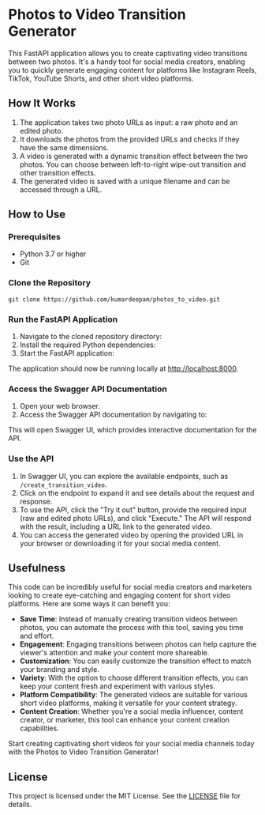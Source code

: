 # Photos to Video Transition Generator

This FastAPI application allows you to create captivating video
transitions between two photos. It\'s a handy tool for social media
creators, enabling you to quickly generate engaging content for
platforms like Instagram Reels, TikTok, YouTube Shorts, and other short
video platforms.

## How It Works

1.  The application takes two photo URLs as input: a raw photo and an
    edited photo.
2.  It downloads the photos from the provided URLs and checks if they
    have the same dimensions.
3.  A video is generated with a dynamic transition effect between the
    two photos. You can choose between left-to-right wipe-out transition
    and other transition effects.
4.  The generated video is saved with a unique filename and can be
    accessed through a URL.

## How to Use

### Prerequisites

- Python 3.7 or higher
- Git

### Clone the Repository

    git clone https://github.com/kumardeepam/photos_to_video.git

### Run the FastAPI Application

1.  Navigate to the cloned repository directory:
2.  Install the required Python dependencies:
3.  Start the FastAPI application:

The application should now be running locally at
<http://localhost:8000>.

### Access the Swagger API Documentation

1.  Open your web browser.
2.  Access the Swagger API documentation by navigating to:

This will open Swagger UI, which provides interactive documentation for
the API.

### Use the API

1.  In Swagger UI, you can explore the available endpoints, such as
    `/create_transition_video`.
2.  Click on the endpoint to expand it and see details about the request
    and response.
3.  To use the API, click the \"Try it out\" button, provide the
    required input (raw and edited photo URLs), and click \"Execute.\"
    The API will respond with the result, including a URL link to the
    generated video.
4.  You can access the generated video by opening the provided URL in
    your browser or downloading it for your social media content.

## Usefulness

This code can be incredibly useful for social media creators and
marketers looking to create eye-catching and engaging content for short
video platforms. Here are some ways it can benefit you:

- **Save Time**: Instead of manually creating transition videos
  between photos, you can automate the process with this tool, saving
  you time and effort.
- **Engagement**: Engaging transitions between photos can help capture
  the viewer\'s attention and make your content more shareable.
- **Customization**: You can easily customize the transition effect to
  match your branding and style.
- **Variety**: With the option to choose different transition effects,
  you can keep your content fresh and experiment with various styles.
- **Platform Compatibility**: The generated videos are suitable for
  various short video platforms, making it versatile for your content
  strategy.
- **Content Creation**: Whether you\'re a social media influencer,
  content creator, or marketer, this tool can enhance your content
  creation capabilities.

Start creating captivating short videos for your social media channels
today with the Photos to Video Transition Generator!

## License

This project is licensed under the MIT License. See the
[LICENSE](LICENSE) file for details.
